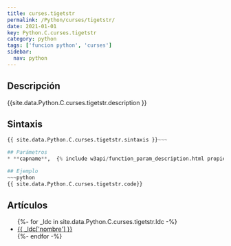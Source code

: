 ```yaml
---
title: curses.tigetstr
permalink: /Python/curses/tigetstr/
date: 2021-01-01
key: Python.C.curses.tigetstr
category: python
tags: ['funcion python', 'curses']
sidebar: 
  nav: python
---
```


## Descripción
{{site.data.Python.C.curses.tigetstr.description }}

## Sintaxis
~~~python
{{ site.data.Python.C.curses.tigetstr.sintaxis }}~~~

## Parámetros
* **capname**,  {% include w3api/function_param_description.html propiedad=site.data.Python.C.curses.tigetstr valor="capname" %}

## Ejemplo
~~~python
{{ site.data.Python.C.curses.tigetstr.code}}
~~~

## Artículos
<ul>
{%- for _ldc in site.data.Python.C.curses.tigetstr.ldc -%}
   <li>
       <a href="{{_ldc['url'] }}">{{ _ldc['nombre'] }}</a>
   </li>
{%- endfor -%}
</ul>
